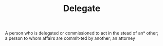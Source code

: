 ---
title: Delegate
letter: D
permalink: "/definitions/bld-delegate.html"
body: A person who is delegated or commissioned to act in the stead of an* other;
  a person to whom affairs are commlt-ted by another; an attorney
published_at: '2018-07-07'
source: Black's Law Dictionary 2nd Ed (1910)
layout: post
---
